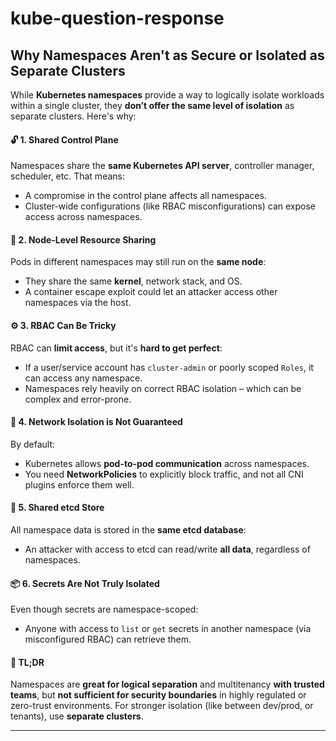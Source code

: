 # kube-question-response

## Why Namespaces Aren't as Secure or Isolated as Separate Clusters

While **Kubernetes namespaces** provide a way to logically isolate workloads within a single cluster, they **don’t offer the same level of isolation** as separate clusters. Here's why:

#### 🔓 1. Shared Control Plane
Namespaces share the **same Kubernetes API server**, controller manager, scheduler, etc. That means:
- A compromise in the control plane affects all namespaces.
- Cluster-wide configurations (like RBAC misconfigurations) can expose access across namespaces.

#### 🧩 2. Node-Level Resource Sharing
Pods in different namespaces may still run on the **same node**:
- They share the same **kernel**, network stack, and OS.
- A container escape exploit could let an attacker access other namespaces via the host.

#### ⚙️ 3. RBAC Can Be Tricky
RBAC can **limit access**, but it's **hard to get perfect**:
- If a user/service account has `cluster-admin` or poorly scoped `Roles`, it can access any namespace.
- Namespaces rely heavily on correct RBAC isolation – which can be complex and error-prone.

#### 🔁 4. Network Isolation is Not Guaranteed
By default:
- Kubernetes allows **pod-to-pod communication** across namespaces.
- You need **NetworkPolicies** to explicitly block traffic, and not all CNI plugins enforce them well.

#### 🔐 5. Shared etcd Store
All namespace data is stored in the **same etcd database**:
- An attacker with access to etcd can read/write **all data**, regardless of namespaces.

#### 📦 6. Secrets Are Not Truly Isolated
Even though secrets are namespace-scoped:
- Anyone with access to `list` or `get` secrets in another namespace (via misconfigured RBAC) can retrieve them.

#### 🧠 TL;DR
Namespaces are **great for logical separation** and multitenancy **with trusted teams**, but **not sufficient for security boundaries** in highly regulated or zero-trust environments. For stronger isolation (like between dev/prod, or tenants), use **separate clusters**.

---
